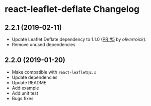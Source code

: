 react-leaflet-deflate Changelog
=========================

## 2.2.1 (2019-02-11)

* Update Leaflet.Deflate dependency to 1.1.0 ([PR #5](https://github.com/mhasbie/react-leaflet-deflate/pull/5) by _oliverroick_).
* Remove unused dependencies


## 2.2.0 (2019-01-20)

* Make compatible with `react-leaflet@2.x`
* Update dependencies
* Update README
* Add example
* Add unit test
* Bugs fixes
